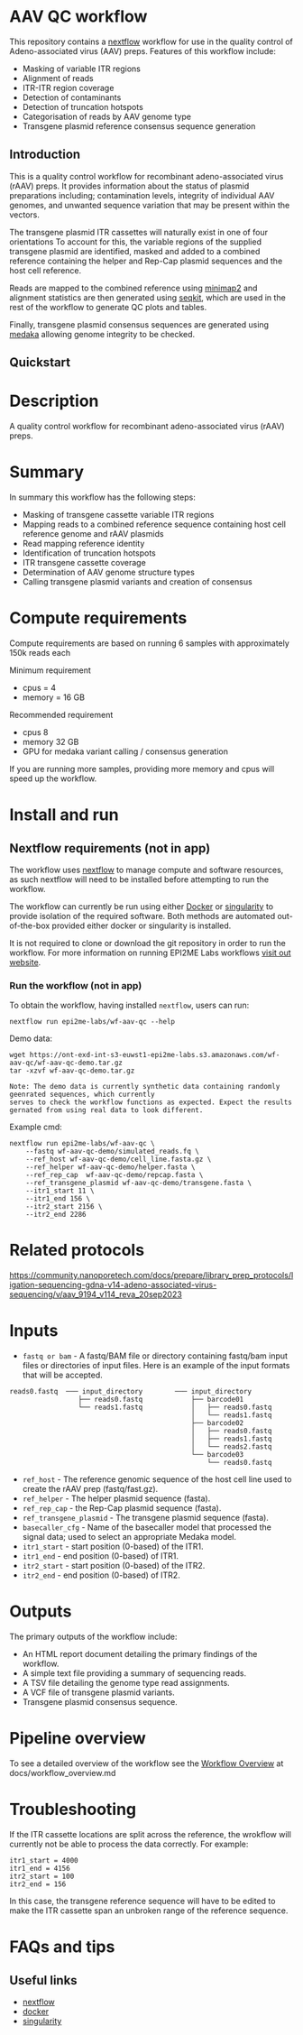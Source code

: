 # AAV QC workflow

This repository contains a [nextflow](https://www.nextflow.io/) workflow
for use in the quality control of Adeno-associated virus (AAV) preps. 
Features of this workflow include:

* Masking of variable ITR regions
* Alignment of reads
* ITR-ITR region coverage
* Detection of contaminants
* Detection of truncation hotspots
* Categorisation of reads by AAV genome type
* Transgene plasmid reference consensus sequence generation





## Introduction

This is a quality control workflow for recombinant adeno-associated virus (rAAV) preps.
It provides information about the status of plasmid preparations including; contamination 
levels, integrity of individual AAV genomes, and unwanted sequence variation that may be present within the vectors.

The transgene plasmid ITR cassettes will naturally exist in one of four orientations 
To account for this, the variable regions of the supplied transgene plasmid are identified, masked and added to a 
combined reference containing the helper and Rep-Cap plasmid sequences and the host cell reference.

Reads are mapped to the combined reference using [minimap2](https://github.com/lh3/minimap2) and alignment 
statistics are then generated using [seqkit](https://bioinf.shenwei.me/seqkit/), 
which are used in the rest of the workflow to generate QC plots and tables.

Finally, transgene plasmid consensus sequences are generated using [medaka](https://github.com/nanoporetech/medaka) allowing genome integrity to be checked.




## Quickstart

# Description
 A quality control workflow for recombinant adeno-associated virus (rAAV) preps.

# Summary 

In summary this workflow has the following steps:

+ Masking of transgene cassette variable ITR regions
+ Mapping reads to a combined reference sequence containing host cell reference genome and rAAV plasmids
+ Read mapping reference identity
+ Identification of truncation hotspots
+ ITR transgene cassette coverage
+ Determination of AAV genome structure types
+ Calling transgene plasmid variants and creation of consensus 

# Compute requirements

Compute requirements are based on running 6 samples with approximately 150k reads each

Minimum requirement

+ cpus = 4
+ memory = 16 GB

Recommended requirement

+ cpus 8
+ memory 32 GB
+ GPU for medaka variant calling / consensus generation

If you are running more samples, providing more memory and cpus will speed up the workflow.

# Install and run

## Nextflow requirements (not in app)

The workflow uses [nextflow](https://www.nextflow.io/) to manage compute and 
software resources, as such nextflow will need to be installed before attempting
to run the workflow.

The workflow can currently be run using either
[Docker](https://www.docker.com/products/docker-desktop) or
[singularity](https://docs.sylabs.io/guides/3.0/user-guide/index.html) to provide isolation of
the required software. Both methods are automated out-of-the-box provided
either docker or singularity is installed.

It is not required to clone or download the git repository in order to run the workflow.
For more information on running EPI2ME Labs workflows [visit out website](https://labs.epi2me.io/wfindex).

### Run the workflow (not in app)   

To obtain the workflow, having installed `nextflow`, users can run:
```
nextflow run epi2me-labs/wf-aav-qc --help
```
Demo data:
```
wget https://ont-exd-int-s3-euwst1-epi2me-labs.s3.amazonaws.com/wf-aav-qc/wf-aav-qc-demo.tar.gz
tar -xzvf wf-aav-qc-demo.tar.gz
```

    Note: The demo data is currently synthetic data containing randomly geenrated sequences, which currently 
    serves to check the workflow functions as expected. Expect the results gernated from using real data to look different.

Example cmd:
```
nextflow run epi2me-labs/wf-aav-qc \
    --fastq wf-aav-qc-demo/simulated_reads.fq \
    --ref_host wf-aav-qc-demo/cell_line.fasta.gz \
    --ref_helper wf-aav-qc-demo/helper.fasta \
    --ref_rep_cap  wf-aav-qc-demo/repcap.fasta \
    --ref_transgene_plasmid wf-aav-qc-demo/transgene.fasta \
    --itr1_start 11 \
    --itr1_end 156 \
    --itr2_start 2156 \
    --itr2_end 2286
```

# Related protocols
https://community.nanoporetech.com/docs/prepare/library_prep_protocols/ligation-sequencing-gdna-v14-adeno-associated-virus-sequencing/v/aav_9194_v114_reva_20sep2023

# Inputs

* `fastq or bam` -  A fastq/BAM file or directory containing fastq/bam input files or directories of input files. Here is an example of the input formats that will be accepted.
```
reads0.fastq  ─── input_directory        ─── input_directory
                 ├── reads0.fastq            ├── barcode01
                 └── reads1.fastq            │   ├── reads0.fastq
                                             │   └── reads1.fastq
                                             ├── barcode02
                                             │   ├── reads0.fastq
                                             │   ├── reads1.fastq
                                             │   └── reads2.fastq
                                             └── barcode03
                                                 └── reads0.fastq
```


* `ref_host` - The reference genomic sequence of the host cell line used to create the rAAV prep (fastq/fast.gz).
* `ref_helper` - The helper plasmid sequence (fasta).
* `ref_rep_cap` - the Rep-Cap plasmid sequence (fasta).
* `ref_transgene_plasmid` - The transgene plasmid sequence (fasta).
* `basecaller_cfg` - Name of the basecaller model that processed the signal data; used to select an appropriate Medaka model.
* `itr1_start` - start position (0-based) of the ITR1.
* `itr1_end` - end position (0-based) of ITR1.
* `itr2_start` - start position (0-based) of the ITR2.
* `itr2_end` - end position (0-based) of ITR2.

# Outputs
The primary outputs of the workflow include:

* An HTML report document detailing the primary findings of the workflow.
* A simple text file providing a summary of sequencing reads.
* A TSV file detailing the genome type read assignments.
* A VCF file of transgene plasmid variants.
* Transgene plasmid consensus sequence.


# Pipeline overview
To see a detailed overview of the workflow see the [Workflow Overview](./docs/workflow_overview.md) at docs/workflow_overview.md


# Troubleshooting
If the ITR cassette locations are split across the reference, the wrokflow will currently
not be able to process the data correctly. For example:
```
itr1_start = 4000
itr1_end = 4156
itr2_start = 100
itr2_end = 156
```
In this case, the transgene reference sequence will have to be edited to make the
ITR cassette span an unbroken range of the reference sequence.


# FAQs and tips




## Useful links

* [nextflow](https://www.nextflow.io/)
* [docker](https://www.docker.com/products/docker-desktop)
* [singularity](https://docs.sylabs.io/guides/latest/user-guide/)
